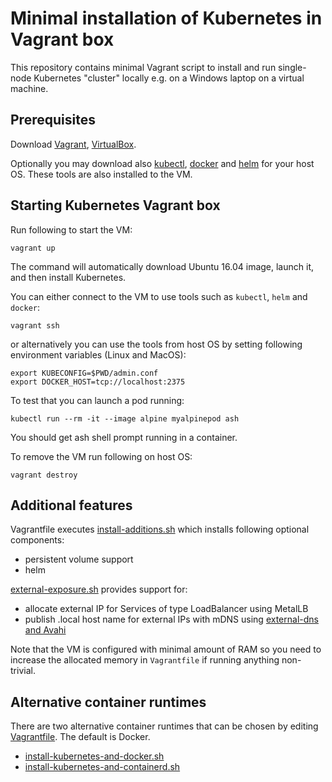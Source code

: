 
# Minimal installation of Kubernetes in Vagrant box

This repository contains minimal Vagrant script to install and run
single-node Kubernetes "cluster" locally e.g. on a Windows laptop on a
virtual machine.


## Prerequisites

Download [Vagrant](https://www.vagrantup.com/downloads.html),
[VirtualBox](https://www.virtualbox.org/wiki/Downloads).

Optionally you may download also
[kubectl](https://kubernetes.io/docs/tasks/tools/install-kubectl/),
[docker](https://www.docker.com/community-edition#/download) and
[helm](https://github.com/kubernetes/helm/releases) for your
host OS. These tools are also installed to the VM.


## Starting Kubernetes Vagrant box

Run following to start the VM:

    vagrant up

The command will automatically download Ubuntu 16.04 image, launch it,
and then install Kubernetes.

You can either connect to the VM to use tools such as `kubectl`, `helm` and
`docker`:

    vagrant ssh


or alternatively you can use the tools from host OS by setting following environment
variables (Linux and MacOS):

    export KUBECONFIG=$PWD/admin.conf
    export DOCKER_HOST=tcp://localhost:2375


To test that you can launch a pod running:

    kubectl run --rm -it --image alpine myalpinepod ash


You should get ash shell prompt running in a container.

To remove the VM run following on host OS:

    vagrant destroy


## Additional features

Vagrantfile executes [install-additions.sh](install-additions.sh) which
installs following optional components:

* persistent volume support
* helm

[external-exposure.sh](provisioning/external-exposure.sh) provides support for:

* allocate external IP for Services of type LoadBalancer using MetalLB
* publish .local host name for external IPs with mDNS using [external-dns and Avahi](https://github.com/tsaarni/external-dns-hosts-provider-for-mdns)

Note that the VM is configured with minimal amount of RAM so you need
to increase the allocated memory in `Vagrantfile` if running anything
non-trivial.


## Alternative container runtimes

There are two alternative container runtimes that can be chosen by
editing [Vagrantfile](Vagrantfile).  The default is Docker.

* [install-kubernetes-and-docker.sh](provisioning/install-kubernetes-and-docker.sh)
* [install-kubernetes-and-containerd.sh](provisioning/install-kubernetes-and-containerd.sh)

